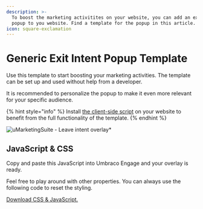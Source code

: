 ```yaml
---
description: >-
  To boost the marketing activitites on your website, you can add an exit intent
  popup to you website. Find a template for the popup in this article.
icon: square-exclamation
---
```


# Generic Exit Intent Popup Template

Use this template to start boosting your marketing activities. The template can be set up and used without help from a developer.

It is recommended to personalize the popup to make it even more relevant for your specific audience.

{% hint style="info" %}
Install [the client-side script](../../../../analytics/clientside-events-and-additional-javascript-files/additional-measurements-with-our-ums-analytics-scripts/) on your website to benefit from the full functionality of the template.
{% endhint %}

![uMarketingSuite - Leave intent overlay]()\*

## JavaScript & CSS

Copy and paste this JavaScript into Umbraco Engage and your overlay is ready.

Feel free to play around with other properties. You can always use the following code to reset the styling.

[Download CSS & JavaScript.](../../../../media/kxmpljfv/ums-exit-intent-overlay.zip)
